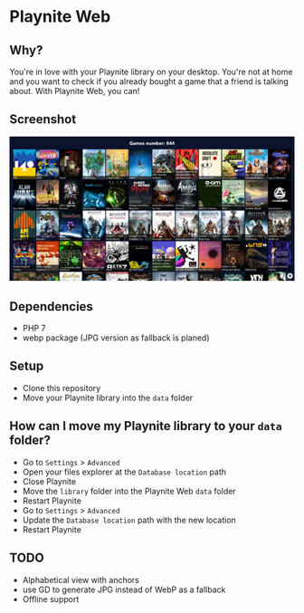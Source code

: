 # Playnite Web

## Why?

You're in love with your Playnite library on your desktop. You're not at home and you want to check if you already bought a game that a friend is talking about. With Playnite Web, you can!

## Screenshot

![Playnite Web screenshot](playnite-web-screenshot.jpg)

## Dependencies

- PHP 7
- webp package (JPG version as fallback is planed)

## Setup

- Clone this repository
- Move your Playnite library into the `data` folder

## How can I move my Playnite library to your `data` folder?

- Go to `Settings` > `Advanced`
- Open your files explorer at the `Database location` path
- Close Playnite
- Move the `library` folder into the Playnite Web `data` folder
- Restart Playnite
- Go to `Settings` > `Advanced`
- Update the `Database location` path with the new location
- Restart Playnite

## TODO

- Alphabetical view with anchors
- use GD to generate JPG instead of WebP as a fallback
- Offline support
